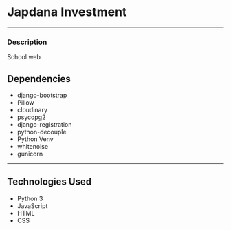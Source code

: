 # Japdana Investment
*****
### Description
School web

## Dependencies
* django-bootstrap
* Pillow
* cloudinary
* psycopg2
* django-registration
* python-decouple
* Python Venv
* whitenoise
* gunicorn
*****
## Technologies Used
* Python 3
* JavaScript
* HTML
* CSS
